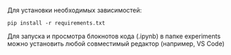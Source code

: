 Для установки необходимых зависимостей:

```
pip install -r requirements.txt
```

Для запуска и просмотра блокнотов кода (.ipynb) в папке experiments можно установить любой совместимый редактор (например, VS Code)
